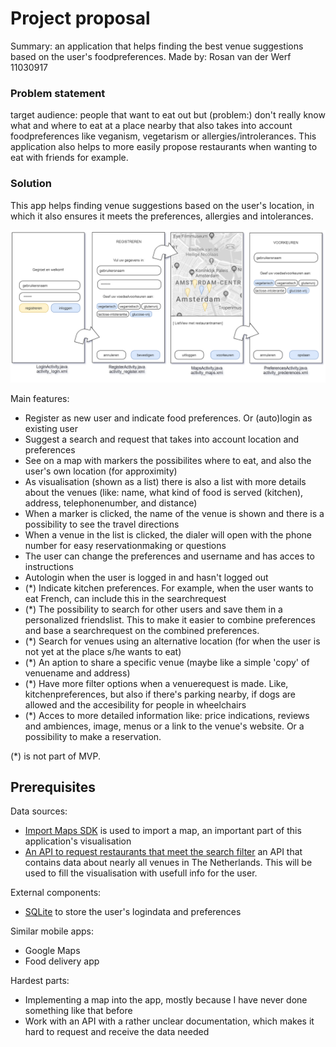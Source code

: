 <h1>Project proposal</h1>
Summary: an application that helps finding the best venue suggestions based on the user's foodpreferences. Made by: Rosan van der Werf 11030917

<h3>Problem statement</h3>
target audience: people that want to eat out but (problem:) don't really know what and where to eat at a place nearby that also takes into account foodpreferences like veganism, vegetarism or allergies/introlerances. This application also helps to more easily propose restaurants when wanting to eat with friends for example.

<h3>Solution</h3>
This app helps finding venue suggestions based on the user's location, in which it also ensures it meets the preferences, allergies and intolerances. 

![visual sketch](doc/updated_sketch.PNG)

Main features:
- Register as new user and indicate food preferences. Or (auto)login as existing user
- Suggest a search and request that takes into account location and preferences
- See on a map with markers the possibilites where to eat, and also the user's own location (for approximity)
- As visualisation (shown as a list) there is also a list with more details about the venues (like: name, what kind of food is served (kitchen), address, telephonenumber, and distance)
- When a marker is clicked, the name of the venue is shown and there is a possibility to see the travel directions
- When a venue in the list is clicked, the dialer will open with the phone number for easy reservationmaking or questions
- The user can change the preferences and username and has acces to instructions
- Autologin when the user is logged in and hasn't logged out
- (*) Indicate kitchen preferences. For example, when the user wants to eat French, can include this in the searchrequest
- (*) The possibility to search for other users and save them in a personalized friendslist. This to make it easier to combine preferences and base a searchrequest on the combined preferences.
- (*) Search for venues using an alternative location (for when the user is not yet at the place s/he wants to eat)
- (*) An aption to share a specific venue (maybe like a simple 'copy' of venuename and address)
- (*) Have more filter options when a venuerequest is made. Like, kitchenpreferences, but also if there's parking nearby, if dogs are allowed and the accesibility for people in wheelchairs
- (*) Acces to more detailed information like: price indications, reviews and ambiences, image, menus or a link to the venue's website. Or a possibility to make a reservation.

(*) is not part of MVP.

<h2>Prerequisites</h2>

Data sources:
- [Import Maps SDK](https://developers.google.com/maps/documentation/android-sdk/utility/) is used to import a map, an important part of this application's visualisation
- [An API to request restaurants that meet the search filter](https://docs.eet.nu/) an API that contains data about nearly all venues in The Netherlands. This will be used to fill the visualisation with usefull info for the user.

External components:
- [SQLite](https://sqlite.org/index.html) to store the user's logindata and preferences

Similar mobile apps:
- Google Maps
- Food delivery app

Hardest parts:
- Implementing a map into the app, mostly because I have never done something like that before
- Work with an API with a rather unclear documentation, which makes it hard to request and receive the data needed
